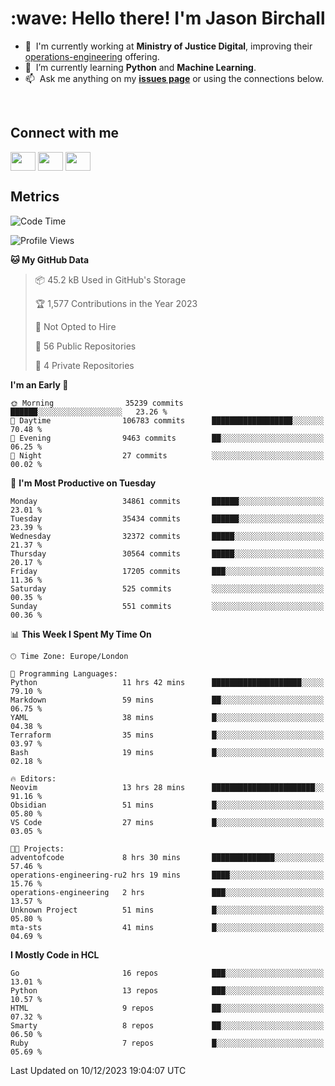 <h1 align="left" id="jason-title">:wave: Hello there! I'm Jason Birchall</h1>

- :office: &nbsp;I'm currently working at **Ministry of Justice Digital**, improving their [operations-engineering](https://github.com/ministryofjustice/operations-engineering) offering.
- :seedling: &nbsp;I’m currently learning **Python** and **Machine Learning**.
- :mailbox: &nbsp;Ask me anything on my **[issues page]** or using the connections below.


<br>

<h2>Connect with me</h2>
<p>
<a href="https://twitter.com/jsonBirchall" target="blank"><img align="center" src="https://cdn.jsdelivr.net/npm/simple-icons@3.0.1/icons/twitter.svg" alt="" height="30" width="40" /></a>
<a href="https://keybase.io/json0" target="blank"><img align="center" src="https://cdn.jsdelivr.net/npm/simple-icons@3.0.1/icons/keybase.svg" alt="" height="30" width="40" /></a>
<a href="https://www.reddit.com/user/kakorate" target="blank"><img align="center" src="https://cdn.jsdelivr.net/npm/simple-icons@3.0.1/icons/reddit.svg" alt="" height="30" width="40" /></a>
</p>

<h2>Metrics</h2>

<!--START_SECTION:waka-->
![Code Time](http://img.shields.io/badge/Code%20Time-1%2C267%20hrs%2024%20mins-blue)

![Profile Views](http://img.shields.io/badge/Profile%20Views-1-blue)

**🐱 My GitHub Data** 

> 📦 45.2 kB Used in GitHub's Storage 
 > 
> 🏆 1,577 Contributions in the Year 2023
 > 
> 🚫 Not Opted to Hire
 > 
> 📜 56 Public Repositories 
 > 
> 🔑 4 Private Repositories 
 > 
**I'm an Early 🐤** 

```text
🌞 Morning                35239 commits       ██████░░░░░░░░░░░░░░░░░░░   23.26 % 
🌆 Daytime                106783 commits      ██████████████████░░░░░░░   70.48 % 
🌃 Evening                9463 commits        ██░░░░░░░░░░░░░░░░░░░░░░░   06.25 % 
🌙 Night                  27 commits          ░░░░░░░░░░░░░░░░░░░░░░░░░   00.02 % 
```
📅 **I'm Most Productive on Tuesday** 

```text
Monday                   34861 commits       ██████░░░░░░░░░░░░░░░░░░░   23.01 % 
Tuesday                  35434 commits       ██████░░░░░░░░░░░░░░░░░░░   23.39 % 
Wednesday                32372 commits       █████░░░░░░░░░░░░░░░░░░░░   21.37 % 
Thursday                 30564 commits       █████░░░░░░░░░░░░░░░░░░░░   20.17 % 
Friday                   17205 commits       ███░░░░░░░░░░░░░░░░░░░░░░   11.36 % 
Saturday                 525 commits         ░░░░░░░░░░░░░░░░░░░░░░░░░   00.35 % 
Sunday                   551 commits         ░░░░░░░░░░░░░░░░░░░░░░░░░   00.36 % 
```


📊 **This Week I Spent My Time On** 

```text
🕑︎ Time Zone: Europe/London

💬 Programming Languages: 
Python                   11 hrs 42 mins      ████████████████████░░░░░   79.10 % 
Markdown                 59 mins             ██░░░░░░░░░░░░░░░░░░░░░░░   06.75 % 
YAML                     38 mins             █░░░░░░░░░░░░░░░░░░░░░░░░   04.38 % 
Terraform                35 mins             █░░░░░░░░░░░░░░░░░░░░░░░░   03.97 % 
Bash                     19 mins             █░░░░░░░░░░░░░░░░░░░░░░░░   02.18 % 

🔥 Editors: 
Neovim                   13 hrs 28 mins      ███████████████████████░░   91.16 % 
Obsidian                 51 mins             █░░░░░░░░░░░░░░░░░░░░░░░░   05.80 % 
VS Code                  27 mins             █░░░░░░░░░░░░░░░░░░░░░░░░   03.05 % 

🐱‍💻 Projects: 
adventofcode             8 hrs 30 mins       ██████████████░░░░░░░░░░░   57.46 % 
operations-engineering-ru2 hrs 19 mins       ████░░░░░░░░░░░░░░░░░░░░░   15.76 % 
operations-engineering   2 hrs               ███░░░░░░░░░░░░░░░░░░░░░░   13.57 % 
Unknown Project          51 mins             █░░░░░░░░░░░░░░░░░░░░░░░░   05.80 % 
mta-sts                  41 mins             █░░░░░░░░░░░░░░░░░░░░░░░░   04.69 % 
```

**I Mostly Code in HCL** 

```text
Go                       16 repos            ███░░░░░░░░░░░░░░░░░░░░░░   13.01 % 
Python                   13 repos            ███░░░░░░░░░░░░░░░░░░░░░░   10.57 % 
HTML                     9 repos             ██░░░░░░░░░░░░░░░░░░░░░░░   07.32 % 
Smarty                   8 repos             ██░░░░░░░░░░░░░░░░░░░░░░░   06.50 % 
Ruby                     7 repos             █░░░░░░░░░░░░░░░░░░░░░░░░   05.69 % 
```




 Last Updated on 10/12/2023 19:04:07 UTC
<!--END_SECTION:waka-->

<!-- links -->

[issues page]: https://github.com/jasonBirchall/jasonBirchall/issues "jasonBirchall/issues"
